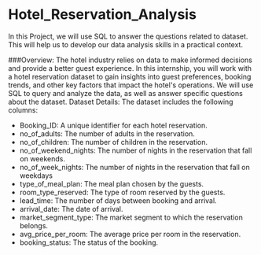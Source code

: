 # Hotel_Reservation_Analysis

In this Project, we will use SQL to answer the questions related to dataset. This will help us to develop our data analysis skills in a practical context. 

###Overview: 
The hotel industry relies on data to make informed decisions and provide a better guest experience. In this internship, you will work with a hotel reservation dataset to gain insights into guest preferences, booking trends, and other key factors that impact the hotel's operations. We will use SQL to query and analyze the data, as well as answer specific questions about the dataset. 
Dataset Details: 
The dataset includes the following columns: 
* Booking_ID: A unique identifier for each hotel reservation.
* no_of_adults: The number of adults in the reservation.
* no_of_children: The number of children in the reservation.
* no_of_weekend_nights: The number of nights in the reservation that fall on weekends.
* no_of_week_nights: The number of nights in the reservation that fall on weekdays
* type_of_meal_plan: The meal plan chosen by the guests.
* room_type_reserved: The type of room reserved by the guests.
* lead_time: The number of days between booking and arrival.
* arrival_date: The date of arrival.
* market_segment_type: The market segment to which the reservation belongs.
* avg_price_per_room: The average price per room in the reservation.
* booking_status: The status of the booking.
